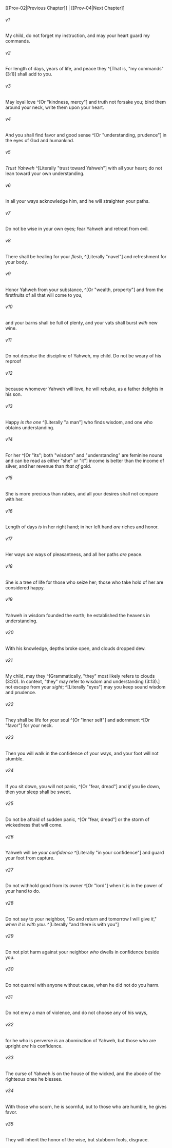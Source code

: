 ﻿---
aliases:
  - Proverbs 3
---

[[Prov-02|Previous Chapter]] | [[Prov-04|Next Chapter]]

###### v1
My child, do not forget my instruction,
and may your heart guard my commands.

###### v2
For length of days, years of life,
and peace they ^[That is, "my commands" (3:1)] shall add to you.

###### v3
May loyal love ^[Or "kindness, mercy"] and truth not forsake you;
bind them around your neck,
write them upon your heart.

###### v4
And you shall find favor and good sense ^[Or "understanding, prudence"]
in the eyes of God and humankind.

###### v5
_Trust Yahweh_ ^[Literally "trust toward Yahweh"] with all your heart;
do not lean toward your own understanding.

###### v6
In all your ways acknowledge him,
and he will straighten your paths.

###### v7
Do not be wise in your own eyes;
fear Yahweh and retreat from evil.

###### v8
There shall be healing for your _flesh_, ^[Literally "navel"]
and refreshment for your body.

###### v9
Honor Yahweh from your substance, ^[Or "wealth, property"]
and from the firstfruits of all that will come to you,

###### v10
and your barns shall be full of plenty,
and your vats shall burst _with_ new wine.

###### v11
Do not despise the discipline of Yahweh, my child.
Do not be weary of his reproof

###### v12
because whomever Yahweh will love, he will rebuke,
as a father delights in his son.

###### v13
Happy _is_ _the one_ ^[Literally "a man"] who finds wisdom,
and one who obtains understanding.

###### v14
For her ^[Or "its"; both "wisdom" and "understanding" are feminine nouns and can be read as either "she" or "it"] income is better than the income of silver,
and her revenue than _that of_ gold.

###### v15
She is more precious than rubies,
and all your desires shall not compare with her.

###### v16
Length of days _is_ in her right hand;
in her left hand _are_ riches and honor.

###### v17
Her ways _are_ ways of pleasantness,
and all her paths _are_ peace.

###### v18
She is a tree of life for those who seize her;
those who take hold of her are considered happy.

###### v19
Yahweh in wisdom founded the earth;
he established the heavens in understanding.

###### v20
With his knowledge, depths broke open,
and clouds dropped dew.

###### v21
My child, may they ^[Grammatically, "they" most likely refers to clouds (3:20). In context, "they" may refer to wisdom and understanding (3:13).] not escape from your _sight_; ^[Literally "eyes"]
may you keep sound wisdom and prudence.

###### v22
They shall be life for your soul ^[Or "inner self"]
and adornment ^[Or "favor"] for your neck.

###### v23
Then you will walk in the confidence of your ways,
and your foot will not stumble.

###### v24
If you sit down, you will not panic, ^[Or "fear, dread"]
and _if_ you lie down, then your sleep shall be sweet.

###### v25
Do not be afraid of sudden panic, ^[Or "fear, dread"]
or the storm of wickedness that will come.

###### v26
Yahweh will be _your confidence_ ^[Literally "in your confidence"]
and guard your foot from capture.

###### v27
Do not withhold good from its owner ^[Or "lord"]
when it is in the power of your hand to do.

###### v28
Do not say to your neighbor,
"Go and return and tomorrow I will give _it_,"
_when it is with you_. ^[Literally "and there is with you"]

###### v29
Do not plot harm against your neighbor
_who_ dwells in confidence beside you.

###### v30
Do not quarrel with anyone without cause,
when he did not do you harm.

###### v31
Do not envy a man of violence,
and do not choose any of his ways,

###### v32
for he who is perverse _is_ an abomination of Yahweh,
but those who are upright _are_ his confidence.

###### v33
The curse of Yahweh _is_ on the house of the wicked,
and the abode of the righteous ones he blesses.

###### v34
With those who scorn, he is scornful,
but to those who are humble, he gives favor.

###### v35
They will inherit the honor of the wise,
but stubborn fools, disgrace.